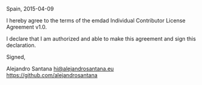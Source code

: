 Spain, 2015-04-09

I hereby agree to the terms of the emdad Individual Contributor License
Agreement v1.0.

I declare that I am authorized and able to make this agreement and sign this
declaration.

Signed,

Alejandro Santana hi@alejandrosantana.eu https://github.com/alejandrosantana
